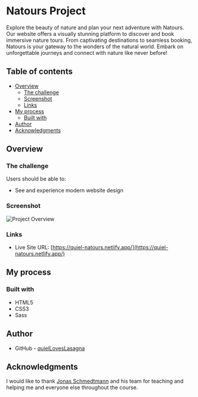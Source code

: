 # Natours Project

Explore the beauty of nature and plan your next adventure with Natours. Our website offers a visually stunning platform to discover and book immersive nature tours. From captivating destinations to seamless booking, Natours is your gateway to the wonders of the natural world. Embark on unforgettable journeys and connect with nature like never before!

## Table of contents

- [Overview](#overview)
  - [The challenge](#the-challenge)
  - [Screenshot](#screenshot)
  - [Links](#links)
- [My process](#my-process)
  - [Built with](#built-with)
- [Author](#author)
- [Acknowledgments](#acknowledgments)

## Overview

### The challenge

Users should be able to:

- See and experience modern website design

### Screenshot

![Project Overview](./assets/natours.png)

### Links

- Live Site URL: [https://quiel-natours.netlify.app/](https://quiel-natours.netlify.app/)

## My process

### Built with

- HTML5
- CSS3
- Sass

## Author

- GitHub - [quielLovesLasagna](https://github.com/quielLovesLasagna)

## Acknowledgments

I would like to thank [Jonas Schmedtmann](https://twitter.com/jonasschmedtman) and his team for teaching and helping me and everyone else throughout the course.
